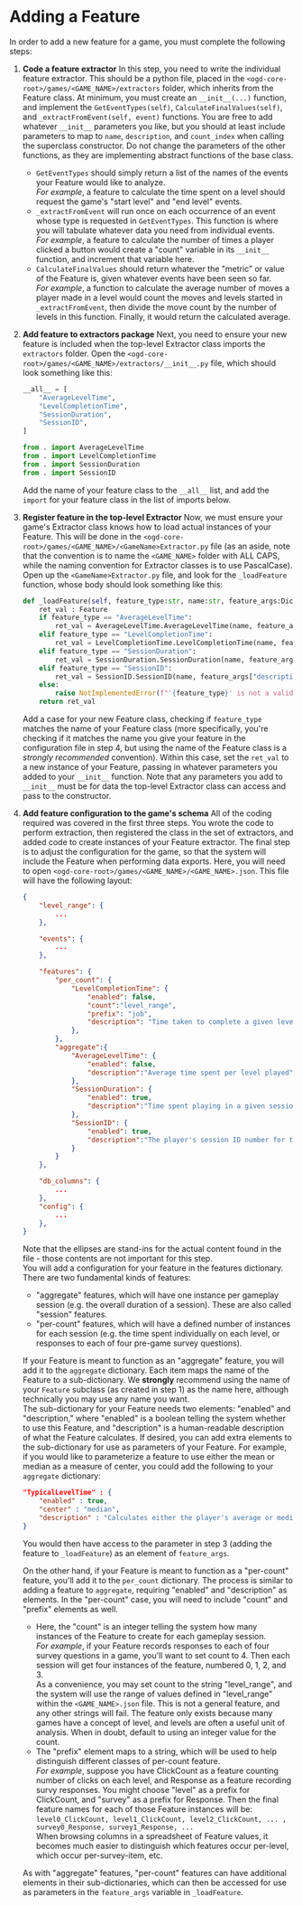 # Adding a Feature
In order to add a new feature for a game, you must complete the following steps:

1. **Code a feature extractor**
In this step, you need to write the individual feature extractor.
This should be a python file, placed in the `<ogd-core-root>/games/<GAME_NAME>/extractors` folder, which inherits from the Feature class.
At minimum, you must create an `__init__(...)` function, and implement the `GetEventTypes(self)`, `CalculateFinalValues(self)`, and `_extractFromEvent(self, event)` functions.
You are free to add whatever `__init__` parameters you like, but you should at least include parameters to map to `name`, `description`, and `count_index` when calling the superclass constructor.
Do not change the parameters of the other functions, as they are implementing abstract functions of the base class.  
    - `GetEventTypes` should simply return a list of the names of the events your Feature would like to analyze.  
    *For example*, a feature to calculate the time spent on a level should request the game's "start level" and "end level" events.  
    - `_extractFromEvent` will run once on each occurrence of an event whose type is requested in `GetEventTypes`.
    This function is where you will tabulate whatever data you need from individual events.  
    *For example*, a feature to calculate the number of times a player clicked a button would create a "count" variable in its `__init__` function, and increment that variable here.
    - `CalculateFinalValues` should return whatever the "metric" or value of the Feature is, given whatever events have been seen so far.  
    *For example*, a function to calculate the average number of moves a player made in a level would count the moves and levels started in `_extractFromEvent`, then divide the move count by the number of levels in this function.
    Finally, it would return the calculated average.

2. **Add feature to extractors package**
Next, you need to ensure your new feature is included when the top-level Extractor class imports the `extractors` folder.
Open the `<ogd-core-root>/games/<GAME_NAME>/extractors/__init__.py` file, which should look something like this:

    ```python
    __all__ = [
        "AverageLevelTime",
        "LevelCompletionTime",
        "SessionDuration",
        "SessionID",
    ]

    from . import AverageLevelTime
    from . import LevelCompletionTime
    from . import SessionDuration
    from . import SessionID

    ```

    Add the name of your feature class to the `__all__` list, and add the `import` for your feature class in the list of imports below.

3. **Register feature in the top-level Extractor**
Now, we must ensure your game's Extractor class knows how to load actual instances of your Feature.
This will be done in the `<ogd-core-root>/games/<GAME_NAME>/<GameName>Extractor.py` file
(as an aside, note that the convention is to name the `<GAME_NAME>` folder with ALL CAPS, while the naming convention for Extractor classes is to use PascalCase).
Open up the `<GameName>Extractor.py` file, and look for the `_loadFeature` function, whose body should look something like this:

    ```python
    def _loadFeature(self, feature_type:str, name:str, feature_args:Dict[str,Any], count_index:Union[int,None] = None) -> Feature:
        ret_val : Feature
        if feature_type == "AverageLevelTime":
            ret_val = AverageLevelTime.AverageLevelTime(name, feature_args["description"])
        elif feature_type == "LevelCompletionTime":
            ret_val = LevelCompletionTime.LevelCompletionTime(name, feature_args["description"], count_index)
        elif feature_type == "SessionDuration":
            ret_val = SessionDuration.SessionDuration(name, feature_args["description"])
        elif feature_type == "SessionID":
            ret_val = SessionID.SessionID(name, feature_args["description"], self._session_id)
        else:
            raise NotImplementedError(f"'{feature_type}' is not a valid feature for Aqualab.")
        return ret_val

    ```

    Add a case for your new Feature class, checking if `feature_type` matches the name of your Feature class (more specifically, you're checking if it matches the name you give your feature in the configuration file in step 4, but using the name of the Feature class is a *strongly recommended* convention).
    Within this case, set the `ret_val` to a new instance of your Feature, passing in whatever parameters you added to your `__init__` function.
    Note that any parameters you add to `__init__` must be for data the top-level Extractor class can access and pass to the constructor.

4. **Add feature configuration to the game's schema**
    All of the coding required was covered in the first three steps.
    You wrote the code to perform extraction, then registered the class in the set of extractors, and added code to create instances of your Feature extractor.
    The final step is to adjust the configuration for the game, so that the system will include the Feature when performing data exports.
    Here, you will need to open `<ogd-core-root>/games/<GAME_NAME>/<GAME_NAME>.json`.
    This file will have the following layout:
    ```json
    {
        "level_range": { 
            ...
        },

        "events": {
            ...
        },

        "features": {
            "per_count": {
                "LevelCompletionTime": {
                    "enabled": false,
                    "count":"level_range",
                    "prefix": "job",
                    "description": "Time taken to complete a given level"
                },
            },
            "aggregate":{
                "AverageLevelTime": {
                    "enabled": false,
                    "description":"Average time spent per level played"
                },
                "SessionDuration": {
                    "enabled": true,
                    "description":"Time spent playing in a given session"
                },
                "SessionID": {
                    "enabled": true,
                    "description":"The player's session ID number for this play session"
                }
            }
        },

        "db_columns": {
            ...
        },
        "config": {
            ...
        },
    }

    ```

    Note that the ellipses are stand-ins for the actual content found in the file - those contents are not important for this step.  
    You will add a configuration for your feature in the features dictionary.
    There are two fundamental kinds of features:  

    - "aggregate" features, which will have one instance per gameplay session (e.g. the overall duration of a session).
    These are also called "session" features.  
    - "per-count" features, which will have a defined number of instances for each session (e.g. the time spent individually on each level, or responses to each of four pre-game survey questions).

    If your Feature is meant to function as an "aggregate" feature, you will add it to the `aggregate` dictionary.
    Each item maps the name of the Feature to a sub-dictionary.
    We **strongly** recommend using the name of your `Feature` subclass (as created in step 1) as the name here, although technically you may use any name you want.  
    The sub-dictionary for your Feature needs two elements: "enabled" and "description," where "enabled" is a boolean telling the system whether to use this Feature, and "description" is a human-readable description of what the Feature calculates.
    If desired, you can add extra elements to the sub-dictionary for use as parameters of your Feature.
    For example, if you would like to parameterize a feature to use either the mean or median as a measure of center, you could add the following to your `aggregate` dictionary:

    ```json
    "TypicalLevelTime" : {
        "enabled" : true,
        "center" : "median",
        "description" : "Calculates either the player's average or median level time, depending on the parameter"
    }
    ```

    You would then have access to the parameter in step 3 (adding the feature to `_loadFeature`) as an element of `feature_args`.

    On the other hand, if your Feature is meant to function as a "per-count" feature, you'll add it to the `per_count` dictionary.
    The process is similar to adding a feature to `aggregate`, requiring "enabled" and "description" as elements.
    In the "per-count" case, you will need to include "count" and "prefix" elements as well.
    - Here, the "count" is an integer telling the system how many instances of the Feature to create for each gameplay session.  
    *For example*, if your Feature records responses to each of four survey questions in a game, you'll want to set count to 4.
    Then each session will get four instances of the feature, numbered 0, 1, 2, and 3.  
    As a convenience, you may set count to the string "level_range", and the system will use the range of values defined in "level_range" within the `<GAME_NAME>.json` file.
    This is not a general feature, and any other strings will fail.
    The feature only exists because many games have a concept of level, and levels are often a useful unit of analysis.
    When in doubt, default to using an integer value for the count.
    - The "prefix" element maps to a string, which will be used to help distinguish different classes of per-count feature.  
    *For example*, suppose you have ClickCount as a feature counting number of clicks on each level, and Response as a feature recording survy responses.
    You might choose "level" as a prefix for ClickCount, and "survey" as a prefix for Response.
    Then the final feature names for each of those Feature instances will be:  
    ```level0_ClickCount, level1_ClickCount, level2_ClickCount, ... , survey0_Response, survey1_Response, ...```  
    When browsing columns in a spreadsheet of Feature values, it becomes much easier to distinguish which features occur per-level, which occur per-survey-item, etc.

    As with "aggregate" features, "per-count" features can have additional elements in their sub-dictionaries, which can then be accessed for use as parameters in the `feature_args` variable in `_loadFeature`.
